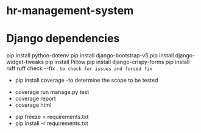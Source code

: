 # hr-management-system

# Django dependencies

pip install python-dotenv
pip install django-bootstrap-v5
pip install django-widget-tweaks
pip install Pillow
pip install django-crispy-forms
pip install ruff
ruff check --fix . `to check for issues and forced fix`

- pip install coverage -to determine the scope to be tested

* coverage run manage.py test
* coverage report
* coverage html

- pip freeze > requirements.txt
- pip install -r requirements.txt

